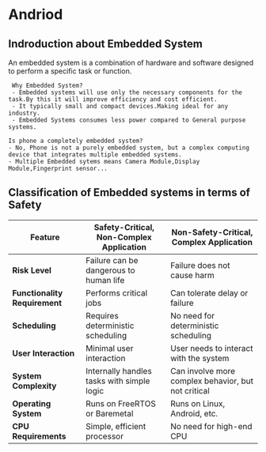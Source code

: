# Andriod
## Indroduction about Embedded System

An embedded system is a combination of hardware and software designed to perform a specific task or function.

```
 Why Embedded System?
 - Embedded systems will use only the necessary components for the task.By this it will improve efficiency and cost efficient.
 - It typically small and compact devices.Making ideal for any industry.
 - Embedded Systems consumes less power compared to General purpose systems. 
```

```
Is phone a completely embedded system?
- No, Phone is not a purely embedded system, but a complex computing device that integrates multiple embedded systems.
- Multiple Embedded sytems means Camera Module,Display Module,Fingerprint sensor...
```
## Classification of Embedded systems in terms of Safety

| Feature                                 | Safety-Critical, Non-Complex Application           | Non-Safety-Critical, Complex Application        |
|-----------------------------------------|----------------------------------------------------|--------------------------------------------------|
| **Risk Level**                          | Failure can be dangerous to human life             | Failure does not cause harm                      |
| **Functionality Requirement**           | Performs critical jobs                             | Can tolerate delay or failure                    |
| **Scheduling**                          | Requires deterministic scheduling                  | No need for deterministic scheduling             |
| **User Interaction**                    | Minimal user interaction                           | User needs to interact with the system           |
| **System Complexity**                   | Internally handles tasks with simple logic         | Can involve more complex behavior, but not critical |
| **Operating System**                    | Runs on FreeRTOS or Baremetal                      | Runs on Linux, Android, etc.                     |
| **CPU Requirements**                    | Simple, efficient processor                        | No need for high-end CPU                         |


